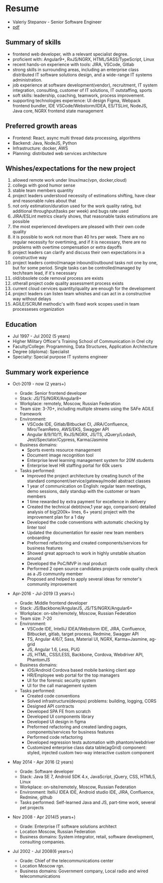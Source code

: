 # Resume

 * Valeriy Stepanov - Senior Software Engineer
 * [pdf](https://stepanovv.ru/kbo/kb/карьера/resume.pdf)

## Summary of skills
 * frontend web developer, with a relevant specialist degree.
 * proficient with: Angular9+, RxJS/NGRX, HTML/SASS/TypeScript, Linux
 * recent hands-on experience with tools: JIRA, VSCode, Gitlab
 * strong skills in surrounding areas, including an enterprise class distributed IT software solutions design, and  a wide-range IT systems administration.
 * job experience at software development(vendor), recruitment, IT system integration, consulting,  customer of IT solutions, IT outstaffing, sports
 * soft skills: leadership, coaching, teamwork, process improvement.
 * supporting technologies experience: UI design Figma, Webpack frontend bundler, IDE VSCode/Webstorm/IDEA, ES/TSLint, NodeJS, Java core, NGRX frontend state management

## Preferred growth areas

 * Frontend: React, async multi thread data processing, algorithms
 * Backend: Java, NodeJS, Python
 * Infrastructure: docker, AWS
 * Planning: distributed web services architecture

## Whishes/expectations for the new project

 1. allowed remote work under linux/mac(vpn, docker,cloud)
 1. collegs with good humor sense
 1. stable team members quantity
 1. project leaders understood necessity of estimations shifting, have clear and reasonable rules about that
 1. not only estimation/duration used for the work quality rating, but additional throughput(tasks per week) and bugs rate used
 1. JIRA/ESLint metrics clearly shows, that reasonable tasks estimations are possible
 1. the most experienced developers are pleased with their own code quality
 1. it is possible to work not more than 40 hrs per week. There are no regular necessity for overtiming, and if it is necessary, there are no problems with overtime compensation or extra dayoffs
 1. project leaders can clarify and discuss their own expectations in a constructive way
 1. project leaders control/manage inbound/outbound tasks not one by one, but for some period. Single tasks can be controlled/managed by tech/team lead, if it's necessary
 1. old/obsolete code removal process are exists
 1. otherall project code quality assessment process exists
 1. current cloud cervices quantity/quality are enough for the development
 1. project leaders can listen team whishes and can act in a constructive way without delays
 1. AGILE/SCRUM methodic's with fixed work scopes used in team processeses organization

## Education
 * Jul 1997 - Jul 2002 (5 years)
 * Higher Military Officer's Training School of Communication in Orel city
 * Faculty/College: Programming, Data Structures, Application Architecture
 * Degree (diploma): Specialist
 * Specialty:  Special purpose IT systems engineer 

## Summary work experience

 * Oct-2019 - now (2 years+)
	* Grade: Senior frontend developer
	* Stack: JS/TS/NGRX/Angular8+
	* Workplace: remotely, Moscow, Russian Federation
	* Team size: 3-70+, including multiple streams using the SAFe AGILE framework
	* Environment:
		* VSCode IDE, Gitlab/Bitbucket CI, JIRA/Confluence, Miro/TeamRetro, AWS/EKS, Swagger API
		* Angular 8/9/10/11, RxJS/NGRX, JS/TS, JQuery/Lodash, Jest/Spectator/Cypress, Karma/Jasmine
	* Business domains:
		* Sports events resource management
		* Document image recognition tool
		* Enterprise level  learning management system for 20M students
		* Enterprise level HR staffing portal for 60k users
	* Tasks performed:
		* Improved the project architecture by creating bunch of the standard component/service/gateway/model abstract classes
		* 1 year of communication on English: regular team meetings, demo sessions, daily standup with the customer or team members
		* 1 time rewarded by extra payment for excellence in delivery
		* Created the technical debt(now,1 year ago, comparison) detailed analysis of big(200k+ lines, 6+ years) project with the improvement plan for a 1 day
		* Developed the code conventions with automatic checking by linter tool
		* Updated the documentation for easier new team members onboarding
		* Preformed refactoring and created components/services for business features
		* Showed great approach to work in highly unstable situation around
		* Developed the PoC/MVP in real product
		* Performed 2 open source candidates projects code quality check as a JS community member
		* Proposed and helped to apply several ideas for remoter's community improvement

 * Apr-2016 - Jul-2019 (3 years+)
	* Grade: Middle frontend developer
	* Stack: JS/Backbone/AngularJS, JS/TS/NGRX/Angular6+
	* Workplace: on-site/remotely, Moscow, Russian Federation
	* Team size: 7-20
	* Environment:
		* VSCode IDE, IntelliJ IDEA/Webstorm IDE, JIRA, Confluence, Bitbucket, gitlab, target process, Redmine, Swagger API
		* TS, Angular 4/6/7, Sass, Material UI, NGRX, Karma+Jasmine, ag-grid
		* JS, Angular 1.6, Less, PUG
		* JS, HTML, CSS/LESS, Backbone, Cordova, Webdriver API, PhantomJS
	* Business domains:
		* iOS/Android Cordova based mobile banking client app
		* HR/Employee web portal for the top managers
		* UI for the forensic security system
		* UI for the call management system
	* Tasks performed:
		* Created code conventions
		* Solved infrastructure(devops) problems: building, logging, CORS
		* Designed API contracts
		* Developed SPA FE from scratch
		* Developed UI components library
		* Developed UI design in figma
		* Preformed refactoring and created landing pages, components/services for business features
		* Performed code refactoring
		* Developed regression tests automation with phantom/webdriver
		* Customized enterprise class data table(agGrid) component: styled, injected custom two-way interactive custom component

 * May 2014 - Apr 2016 (2 years)
	* Grade: Software developer
	* Stack: Java SE 7, Android SDK 4.x,  JavaScript, jQuery, CSS, HTML5, Linux
	* Workplace: on-site/remotely, Moscow, Russian Federation
	* Environment: ItelliJ IDEA IDE, Android studio IDE, JIRA, Confluence, Redmine, github
	* Tasks performed: Self-learned Java and JS, part-time work, several pet projects

 * Nov 2008 - Apr 2014(5 years+)
	* Grade: Enterprise IT software solutions architect
	* Location Moscow, Russian Federation
	* Business domains: System integrator, retail, software development, consulting companies.

 * Jul 2002 - Jul 2008(6 years+)
 	* Grade: Chief of the telecommunications center
	* Location Moscow rgn.
	* Business domains: Government company, Local radio and wired telecommunications
